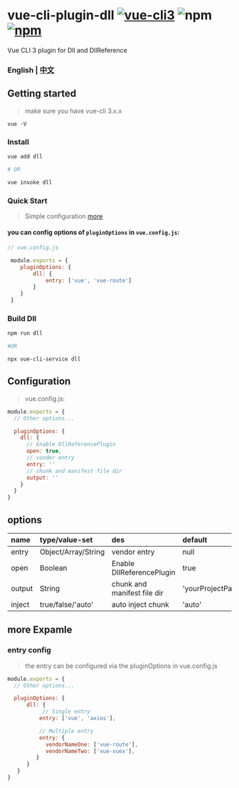 
# vue-cli-plugin-dll [![vue-cli3](https://img.shields.io/badge/vue--cli-3.x-brightgreen.svg)](https://github.com/vuejs/vue-cli) ![npm](https://img.shields.io/npm/dm/vue-cli-plugin-dll.svg) [![npm](https://img.shields.io/npm/v/vue-cli-plugin-dll.svg)](https://www.npmjs.com/package/vue-cli-plugin-dll)

Vue CLI 3 plugin for Dll and DllReference


### English | [中文](https://github.com/fingerpan/vue-cli-plugin-dll/wiki/README.%E4%B8%AD%E6%96%87)



## Getting started

> make sure you have vue-cli 3.x.x
```
vue -V
```

### Install
``` bash
vue add dll 

# OR 

vue invoke dll
```


### Quick Start
> Simple configuration [more]()

#### you can config options of `pluginOptions` in `vue.config.js`:
```javascript
// vue.config.js

 module.exports = {
    pluginOptions: {
        dll: {
            entry: ['vue', 'vue-route']
        }
    }
 }
```

### Build Dll

```bash
npm run dll

#OR

npx vue-cli-service dll
```

## Configuration
> vue.config.js:
``` javascript
module.exports = {
  // Other options...

  pluginOptions: {
    dll: {
      // Enable DllReferencePlugin 
      open: true,
      // vonder entry
      entry: ''
      // chunk and manifest file dir
      output: ''
    }
  }
}
```

## options

| name | type/value-set | des | default | required |
| :--- | :--- | :--- | :--- | :--- |
| entry | Object/Array/String | vendor entry | null | true 
| open | Boolean | Enable DllReferencePlugin  | true | false 
| output | String | chunk and manifest file dir | 'yourProjectPath/public/dll' | false 
| inject | true/false/'auto' | auto inject chunk | 'auto' |  false

## more Expamle
### entry config
> the entry can be configured via the pluginOptions in vue.config.js
``` javascript
module.exports = {
  // Other options...

  pluginOptions: {
      dll: {
           // Single entry
          entry: ['vue', 'axios'],

          // Multiple entry
          entry: {
            vendorNameOne: ['vue-route'],
            vendorNameTwo: ['vue-vuex'], 
         }
      }
   }
}
```
